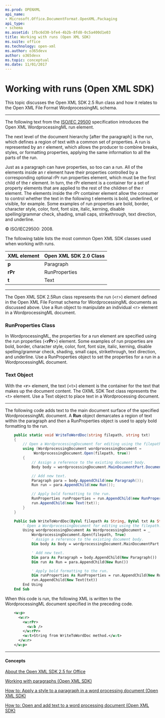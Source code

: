 ```yaml
---
ms.prod: OPENXML
api_name:
- Microsoft.Office.DocumentFormat.OpenXML.Packaging
api_type:
- schema
ms.assetid: 1fbc6d30-bfe4-4b2b-8fd8-0c5a400d1e03
title: Working with runs (Open XML SDK)
ms.suite: office
ms.technology: open-xml
ms.author: o365devx
author: o365devx
ms.topic: conceptual
ms.date: 11/01/2017
---
```

# Working with runs (Open XML SDK)

This topic discusses the Open XML SDK 2.5 <span sdata="cer"
target="T:DocumentFormat.OpenXml.Wordprocessing.Run"><span
class="nolink">Run</span></span> class and how it relates to the Open
XML File Format WordprocessingML schema.


---------------------------------------------------------------------------------

The following text from the [ISO/IEC
29500](http://go.microsoft.com/fwlink/?LinkId=194337) specification
introduces the Open XML WordprocessingML run element.

The next level of the document hierarchy [after the paragraph] is the
run, which defines a region of text with a common set of properties. A
run is represented by an r element, which allows the producer to combine
breaks, styles, or formatting properties, applying the same information
to all the parts of the run.

Just as a paragraph can have properties, so too can a run. All of the
elements inside an r element have their properties controlled by a
corresponding optional rPr run properties element, which must be the
first child of the r element. In turn, the rPr element is a container
for a set of property elements that are applied to the rest of the
children of the r element. The elements inside the rPr container element
allow the consumer to control whether the text in the following t
elements is bold, underlined, or visible, for example. Some examples of
run properties are bold, border, character style, color, font, font
size, italic, kerning, disable spelling/grammar check, shading, small
caps, strikethrough, text direction, and underline.

© ISO/IEC29500: 2008.

The following table lists the most common Open XML SDK classes used when
working with runs.

**XML element**|**Open XML SDK 2.0 Class**
---|---
**p**|Paragraph
**rPr**|RunProperties
**t**|Text


---------------------------------------------------------------------------------

The Open XML SDK 2.5<span sdata="cer"
target="T:DocumentFormat.OpenXml.Wordprocessing.Run"><span
class="nolink">Run</span></span> class represents the run (\<<span
class="keyword">r</span>\>) element defined in the Open XML File Format
schema for WordprocessingML documents as discussed above. Use a <span
class="keyword">Run</span> object to manipulate an individual \<<span
class="keyword">r</span>\> element in a WordprocessingML document.

### RunProperties Class

In WordprocessingML, the properties for a run element are specified
using the run properties (\<**rPr**\>) element.
Some examples of run properties are bold, border, character style,
color, font, font size, italic, kerning, disable spelling/grammar check,
shading, small caps, strikethrough, text direction, and underline. Use a
<span sdata="cer"
target="T:DocumentFormat.OpenXml.Wordprocessing.RunProperties"><span
class="nolink">RunProperties</span></span> object to set the properties
for a run in a WordprocessingML document.

### Text Object

With the \<**r**\> element, the text (\<<span
class="keyword">t</span>\>) element is the container for the text that
makes up the document content. The OXML SDK <span sdata="cer"
target="T:DocumentFormat.OpenXml.Wordprocessing.Text"><span
class="nolink">Text</span></span> class represents the \<<span
class="keyword">t</span>\> element. Use a <span
class="keyword">Text</span> object to place text in a Wordprocessing
document.


--------------------------------------------------------------------------------

The following code adds text to the main document surface of the
specified WordprocessingML document. A **Run**
object demarcates a region of text within the paragraph and then a <span
class="keyword">RunProperties</span> object is used to apply bold
formatting to the run.

```csharp
    public static void WriteToWordDoc(string filepath, string txt)
    {
        // Open a WordprocessingDocument for editing using the filepath.
        using (WordprocessingDocument wordprocessingDocument =
             WordprocessingDocument.Open(filepath, true))
        {
            // Assign a reference to the existing document body.
            Body body = wordprocessingDocument.MainDocumentPart.Document.Body;

            // Add new text.
            Paragraph para = body.AppendChild(new Paragraph());
            Run run = para.AppendChild(new Run());

            // Apply bold formatting to the run.
            RunProperties runProperties = run.AppendChild(new RunProperties(new Bold()));   
            run.AppendChild(new Text(txt));                
        }
    }
```
```vb
    Public Sub WriteToWordDoc(ByVal filepath As String, ByVal txt As String)
        ' Open a WordprocessingDocument for editing using the filepath.
        Using wordprocessingDocument As WordprocessingDocument = _
            WordprocessingDocument.Open(filepath, True)
            ' Assign a reference to the existing document body.
            Dim body As Body = wordprocessingDocument.MainDocumentPart.Document.Body

            ' Add new text.
            Dim para As Paragraph = body.AppendChild(New Paragraph())
            Dim run As Run = para.AppendChild(New Run())

            ' Apply bold formatting to the run.
            Dim runProperties As RunProperties = run.AppendChild(New RunProperties(New Bold()))
            run.AppendChild(New Text(txt))
        End Using
    End Sub
```
When this code is run, the following XML is written to the
WordprocessingML document specified in the preceding code.

```xml
    <w:p>
      <w:r>
        <w:rPr>
          <w:b />
        </w:rPr>
        <w:t>String from WriteToWordDoc method.</w:t>
      </w:r>
    </w:p>
```

--------------------------------------------------------------------------------

#### Concepts

<span sdata="link"> [About the Open XML SDK 2.5 for
Office](about-the-open-xml-sdk-2-5.htm) </span>

<span sdata="link"> [Working with paragraphs (Open XML
SDK)](working-with-paragraphs.htm) </span>

<span sdata="link"> [How to: Apply a style to a paragraph in a word
processing document (Open XML
SDK)](how-to-apply-a-style-to-a-paragraph-in-a-word-processing-document.htm) </span>

<span sdata="link"> [How to: Open and add text to a word processing
document (Open XML SDK)](how-to-open-and-add-text-to-a-word-processing-document.htm)
</span>
